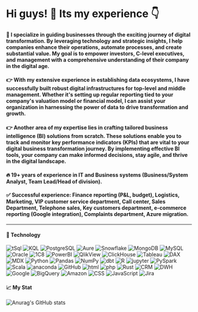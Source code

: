 # Hi guys! 🤝 Its my experience 👇

#### 👋 I specialize in guiding businesses through the exciting journey of digital transformation. By leveraging technology and strategic insights, I help companies enhance their operations, automate processes, and create substantial value. My goal is to empower investors, C-level executives, and management with a comprehensive understanding of their company in the digital age.

#### 👉 With my extensive experience in establishing data ecosystems, I have successfully built robust digital infrastructures for top-level and middle management. Whether it's setting up regular reporting tied to your company's valuation model or financial model, I can assist your organization in harnessing the power of data to drive transformation and growth.

#### 👉 Another area of my expertise lies in crafting tailored business intelligence (BI) solutions from scratch. These solutions enable you to track and monitor key performance indicators (KPIs) that are vital to your digital business transformation journey. By implementing effective BI tools, your company can make informed decisions, stay agile, and thrive in the digital landscape.

#### 🔥 19+ years of experience in IT and Business systems (Business/System Analyst, Team Lead/Head of division).

#### ✅ Successful experience: Finance reporting (P&L, budget), Logistics, Marketing, VIP customer service department, Call center, Sales Department, Telephone sales, Key customers department, e-commerce reporting (Google integration), Complaints department, Azure migration.
___

#### 💾 Technology
![tSql](https://img.shields.io/badge/-tSQL-090909?style=for-the-badge&logo=microsoft&Color=47C5FB)
![KQL](https://img.shields.io/badge/-KQL-090909?style=for-the-badge&logo=microsoft&Color=47C5FB)
![PostgreSQL](https://img.shields.io/badge/-PostgreSQL-090909?style=for-the-badge&logo=PostgreSQL&Color=47C5FB)
![Aure](https://img.shields.io/badge/-Azure-090909?style=for-the-badge&logo=microsoft&Color=47C5FB)
![Snowflake](https://img.shields.io/badge/-Snowflake-090909?style=for-the-badge&logo=Snowflake&Color=47C5FB)
![MongoDB](https://img.shields.io/badge/-MongoDB-090909?style=for-the-badge&logo=MongoDB&Color=47C5FB)
![MySQL](https://img.shields.io/badge/-MySQL-090909?style=for-the-badge&logo=MySQL&Color=47C5FB)
![Oracle](https://img.shields.io/badge/-Oracle-090909?style=for-the-badge&logo=Oracle&Color=47C5FB)
![1C8](https://img.shields.io/badge/-1C8-090909?style=for-the-badge&logo=1C8&Color=47C5FB)
![PowerBI](https://img.shields.io/badge/-PowerBI-090909?style=for-the-badge&logo=PowerBI&Color=47C5FB)
![QlikView](https://img.shields.io/badge/-QlikView-090909?style=for-the-badge&logo=Qlik&Color=47C5FB)
![ClickHouse](https://img.shields.io/badge/-ClickHouse-090909?style=for-the-badge&logo=ClickHouse&Color=47C5FB)
![Tableau](https://img.shields.io/badge/-Tableau-090909?style=for-the-badge&logo=Tableau&Color=47C5FB)
![DAX](https://img.shields.io/badge/-DAX-090909?style=for-the-badge&logo=DAX&Color=47C5FB)
![MDX](https://img.shields.io/badge/-MDX-090909?style=for-the-badge&logo=MDX&Color=47C5FB)
![Python](https://img.shields.io/badge/-Python-090909?style=for-the-badge&logo=Python&Color=47C5FB)
![Pandas](https://img.shields.io/badge/-Pandas-090909?style=for-the-badge&logo=Pandas&Color=47C5FB)
![NumPy](https://img.shields.io/badge/-NumPy-090909?style=for-the-badge&logo=NumPy&Color=47C5FB)
![dbt](https://img.shields.io/badge/-dbt-090909?style=for-the-badge&logo=dbt&Color=47C5FB)
![R](https://img.shields.io/badge/-R-090909?style=for-the-badge&logo=R&Color=47C5FB)
![jupyter](https://img.shields.io/badge/-Jupyter-090909?style=for-the-badge&logo=jupyter&Color=47C5FB)
![PySpark](https://img.shields.io/badge/-PySpark-090909?style=for-the-badge&logo=PySpark&Color=47C5FB)
![Scala](https://img.shields.io/badge/-Scala-090909?style=for-the-badge&logo=Scala&Color=47C5FB)
![anaconda](https://img.shields.io/badge/-anaconda-090909?style=for-the-badge&logo=anaconda&Color=47C5FB)
![GitHub](https://img.shields.io/badge/-GitHub-090909?style=for-the-badge&logo=GitHub&Color=47C5FB)
![html](https://img.shields.io/badge/-html-090909?style=for-the-badge&logo=html&Color=47C5FB)
![php](https://img.shields.io/badge/-php-090909?style=for-the-badge&logo=php&Color=47C5FB)
![Rust](https://img.shields.io/badge/-Rust-090909?style=for-the-badge&logo=Rust&Color=47C5FB)
![CRM](https://img.shields.io/badge/-CRM-090909?style=for-the-badge&logo=CRM&Color=47C5FB)
![DWH](https://img.shields.io/badge/-DWH-090909?style=for-the-badge&logo=database&Color=47C5FB)
![Google](https://img.shields.io/badge/-Google-090909?style=for-the-badge&logo=Google&Color=47C5FB)
![BigQuery](https://img.shields.io/badge/-BigQuery-090909?style=for-the-badge&logo=BigQuery&Color=47C5FB)
![Amazon](https://img.shields.io/badge/-Amazon-090909?style=for-the-badge&logo=Amazon&Color=47C5FB)
![CSS](https://img.shields.io/badge/-CSS-090909?style=for-the-badge&logo=CSS&Color=47C5FB)
![JavaScript](https://img.shields.io/badge/-JavaScript-090909?style=for-the-badge&logo=JavaScript&Color=47C5FB)
![Jira](https://img.shields.io/badge/-Jira-090909?style=for-the-badge&logo=Jira&Color=47C5FB)

#### 📈 My Stat
![Anurag's GitHub stats](https://github-readme-stats.vercel.app/api?username=mikhayluk&count_private=true&show_icons=true&theme=tokyonight)

<!-- Google tag (gtag.js) -->
<script async src="https://www.googletagmanager.com/gtag/js?id=G-EZPE2MDLEF">
</script>
<script>
  window.dataLayer = window.dataLayer || [];
  function gtag(){dataLayer.push(arguments);}
  gtag('js', new Date());

  gtag('config', 'G-EZPE2MDLEF');
</script>
